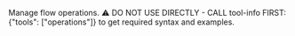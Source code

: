 Manage flow operations. ⚠️ DO NOT USE DIRECTLY - CALL tool-info FIRST: {"tools": ["operations"]} to get required syntax and examples.